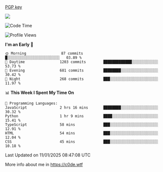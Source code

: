 [PGP key](https://c0de.wtf/urwq.asc)

<a href="https://wakatime.com"><img src="https://wakatime.com/share/@c0dezin/b7f18a7c-ab3a-40b8-8bc7-b1b7bf71f1d6.svg" /></a>

<!--START_SECTION:waka-->
![Code Time](http://img.shields.io/badge/Code%20Time-170%20hrs%208%20mins-blue)

![Profile Views](http://img.shields.io/badge/Profile%20Views-0-blue)

**I'm an Early 🐤** 

```text
🌞 Morning                87 commits          █░░░░░░░░░░░░░░░░░░░░░░░░   03.89 % 
🌆 Daytime                1203 commits        █████████████░░░░░░░░░░░░   53.73 % 
🌃 Evening                681 commits         ████████░░░░░░░░░░░░░░░░░   30.42 % 
🌙 Night                  268 commits         ███░░░░░░░░░░░░░░░░░░░░░░   11.97 % 
```


📊 **This Week I Spent My Time On** 

```text
💬 Programming Languages: 
JavaScript               2 hrs 16 mins       ████████░░░░░░░░░░░░░░░░░   30.32 % 
Python                   1 hr 9 mins         ████░░░░░░░░░░░░░░░░░░░░░   15.41 % 
TypeScript               58 mins             ███░░░░░░░░░░░░░░░░░░░░░░   12.91 % 
HTML                     54 mins             ███░░░░░░░░░░░░░░░░░░░░░░   12.04 % 
CSS                      45 mins             ███░░░░░░░░░░░░░░░░░░░░░░   10.18 % 
```


 Last Updated on 11/01/2025 08:47:08 UTC
<!--END_SECTION:waka-->

More info about me in https://c0de.wtf
